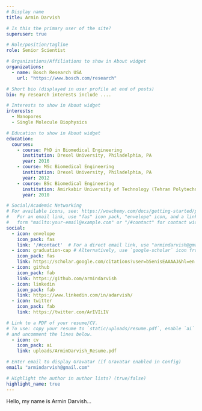 ```yaml
---
# Display name
title: Armin Darvish

# Is this the primary user of the site?
superuser: true

# Role/position/tagline
role: Senior Scientist

# Organizations/Affiliations to show in About widget
organizations:
  - name: Bosch Research USA
    url: "https://www.bosch.com/research"

# Short bio (displayed in user profile at end of posts)
bio: My research interests include ....

# Interests to show in About widget
interests:
  - Nanopores
  - Single Molecule Biophysics

# Education to show in About widget
education:
  courses:
    - course: PhD in Biomedical Engineering
      institution: Drexel University, Philadelphia, PA
      year: 2016
    - course: MSc Biomedical Engineering
      institution: Drexel University, Philadelphia, PA
      year: 2012
    - course: BSc Biomedical Engineering
      institution: Amirkabir University of Technology (Tehran Polytechnic), Tehran, Iran
      year: 2010

# Social/Academic Networking
# For available icons, see: https://wowchemy.com/docs/getting-started/page-builder/#icons
#   For an email link, use "fas" icon pack, "envelope" icon, and a link in the
#   form "mailto:your-email@example.com" or "/#contact" for contact widget.
social:
  - icon: envelope
    icon_pack: fas
    link: '/#contact'  # For a direct email link, use "armindarvish@gmail.com".
  - icon: graduation-cap # Alternatively, use `google-scholar` icon from `ai` icon pack
    icon_pack: fas
    link: https://scholar.google.com/citations?user=b5enisEAAAAJ&hl=en
  - icon: github
    icon_pack: fab
    link: https://github.com/armindarvish
  - icon: linkedin
    icon_pack: fab
    link: https://www.linkedin.com/in/adarvish/
  - icon: twitter
    icon_pack: fab
    link: https://twitter.com/ArIVIiIV

# Link to a PDF of your resume/CV.
# To use: copy your resume to `static/uploads/resume.pdf`, enable `ai` icons in `params.toml`,
# and uncomment the lines below.
  - icon: cv
    icon_pack: ai
    link: uploads/ArminDarvish_Resume.pdf

# Enter email to display Gravatar (if Gravatar enabled in Config)
email: "armindarvish@gmail.com"

# Highlight the author in author lists? (true/false)
highlight_name: true
---
```


Hello, my name is Armin Darvish...
